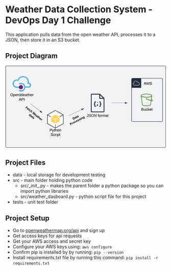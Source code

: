 # Weather Data Collection System - DevOps Day 1 Challenge

This application pulls data from the open weather API, processes it to a JSON, then store it in an S3 bucket.

## Project Diagram

![Weather dashboard infrastructural diagram](./data/image-day.png)

## Project Files

+ data - local storage for development testing
+ src - main folder holding python code
  + src/\__init__\.py - makes the parent folder a python package so you can import python libraries
  + src/weather_dasboard.py - python script file for this project
+ tests - unit test folder

## Project Setup

+ Go to [openweathermap.org/api](https://openweathermap.org/api) and sign up
+ Get access keys for api requests
+ Get your AWS access and secret key
+ Configure your AWS keys using: `aws configure`
+ Confirm pip is installed by by running: `pip --version`
+ Install requirements.txt file by running this command:
`pip install -r requirements.txt`